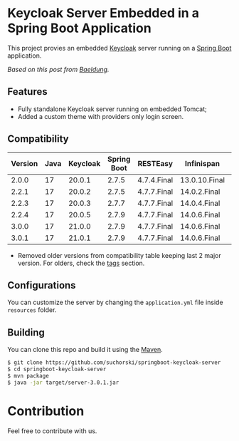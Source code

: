# Keycloak Server Embedded in a Spring Boot Application

This project provies an embedded [Keycloak](https://www.keycloak.org) server running on a [Spring Boot](https://spring.io/projects/spring-boot) application.

_Based on this post from [Baeldung](https://www.baeldung.com/keycloak-embedded-in-spring-boot-app)._

## Features

- Fully standalone Keycloak server running on embedded Tomcat;
- Added a custom theme with providers only login screen.

## Compatibility

| Version | Java | Keycloak | Spring Boot | RESTEasy | Infinispan | Liquibase |
| - | - | - | - | - | - | - |
| 2.0.0 | 17 | 20.0.1 | 2.7.5 | 4.7.4.Final | 13.0.10.Final | Unused |
| 2.2.1 | 17 | 20.0.2 | 2.7.5 | 4.7.7.Final | 14.0.2.Final | Unused |
| 2.2.3 | 17 | 20.0.3 | 2.7.7 | 4.7.7.Final | 14.0.4.Final | Unused |
| 2.2.4 | 17 | 20.0.5 | 2.7.9 | 4.7.7.Final | 14.0.6.Final | Unused |
| 3.0.0 | 17 | 21.0.0 | 2.7.9 | 4.7.7.Final | 14.0.6.Final | 4.16.1 |
| 3.0.1 | 17 | 21.0.1 | 2.7.9 | 4.7.7.Final | 14.0.6.Final | 4.16.1 |

* Removed older versions from compatibility table keeping last 2 major version. For olders, check the [tags](https://github.com/suchorski/springboot-keycloak-server/tags) section.

## Configurations

You can customize the server by changing the `application.yml` file inside `resources` folder.

## Building

You can clone this repo and build it using the [Maven](https://maven.apache.org/).

```bash
$ git clone https://github.com/suchorski/springboot-keycloak-server
$ cd springboot-keycloak-server
$ mvn package
$ java -jar target/server-3.0.1.jar
```

# Contribution

Feel free to contribute with us.
